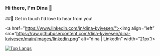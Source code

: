 ### Hi there, I'm Dina 👋


##🤝 Get in touch
I'd love to hear from you!

<a href=”https://www.linkedin.com/in/dina-kvivesen/"><img align=”left” src=”https://raw.githubusercontent.com/dina-kvivesen/dina-kvivesen/main/images/linkedin.png" alt=”dina | LinkedIn” width=”21px”/></a>



[![Top Langs](https://github-readme-stats.vercel.app/api/top-langs/?username=dina-kvivesen&layout=compact)](https://github.com/dina-kvivesen)



<!--
**dina-kvivesen/dina-kvivesen** is a ✨ _special_ ✨ repository because its `README.md` (this file) appears on your GitHub profile.

Here are some ideas to get you started:

- 🔭 I’m currently working on ...
- 🌱 I’m currently learning ...
- 👯 I’m looking to collaborate on ...
- 🤔 I’m looking for help with ...
- 💬 Ask me about ...
- 📫 How to reach me: ...
- 😄 Pronouns: ...
- ⚡ Fun fact: ...
-->
